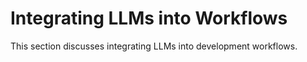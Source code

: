 # Integrating LLMs into Workflows

This section discusses integrating LLMs into development workflows.
